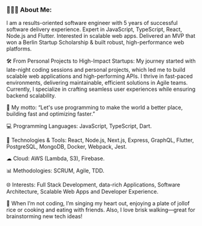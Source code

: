 ### 👩🏾‍💻 About Me: 
I am a results-oriented software engineer with 5 years of successful software delivery experience. Expert in JavaScript, TypeScript, React, Node.js and Flutter. Interested in scalable web apps. Delivered an MVP that won a Berlin Startup Scholarship & built robust, high-performance web platforms.

🛠 From Personal Projects to High-Impact Startups: My journey started with late-night coding sessions and personal projects, which led me to build scalable web applications and high-performing APIs. I thrive in fast-paced environments, delivering maintainable, efficient solutions in Agile teams. Currently, I specialize in crafting seamless user experiences while ensuring backend scalability.

🚀 My motto: “Let's use programming to make the world a better place, building fast and optimizing faster.”

💻 Programming Languages: JavaScript, TypeScript, Dart. 

🔧 Technologies & Tools: React, Node.js, Next.js, Express, GraphQL, Flutter, PostgreSQL, MongoDB, Docker, Webpack, Jest. 

☁ Cloud: AWS (Lambda, S3), Firebase.

📊 Methodologies: SCRUM, Agile, TDD. 

🌐 Interests: Full Stack Development, data-rich Applications, Software Architecture, Scalable Web Apps and Developer Experience.

🎤 When I’m not coding, I’m singing my heart out, enjoying a plate of jollof rice or cooking and eating with friends. Also, I love brisk walking—great for brainstorming new tech ideas!

